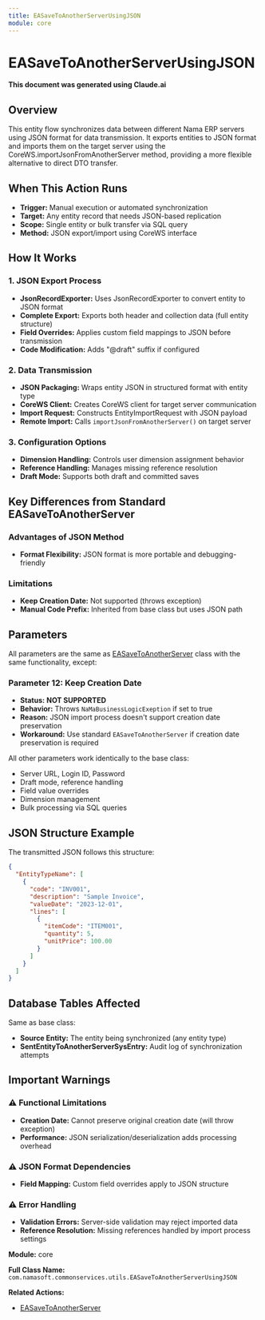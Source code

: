 ```yaml
---
title: EASaveToAnotherServerUsingJSON
module: core
---
```



<div class='entity-flows'>

# EASaveToAnotherServerUsingJSON

**This document was generated using Claude.ai**

## Overview

This entity flow synchronizes data between different Nama ERP servers using JSON format for data transmission. It exports entities to JSON format and imports them on the target server using the CoreWS.importJsonFromAnotherServer method, providing a more flexible alternative to direct DTO transfer.

## When This Action Runs

- **Trigger:** Manual execution or automated synchronization
- **Target:** Any entity record that needs JSON-based replication
- **Scope:** Single entity or bulk transfer via SQL query
- **Method:** JSON export/import using CoreWS interface

## How It Works

### 1. JSON Export Process
- **JsonRecordExporter:** Uses JsonRecordExporter to convert entity to JSON format
- **Complete Export:** Exports both header and collection data (full entity structure)
- **Field Overrides:** Applies custom field mappings to JSON before transmission
- **Code Modification:** Adds "@draft" suffix if configured

### 2. Data Transmission
- **JSON Packaging:** Wraps entity JSON in structured format with entity type
- **CoreWS Client:** Creates CoreWS client for target server communication
- **Import Request:** Constructs EntityImportRequest with JSON payload
- **Remote Import:** Calls `importJsonFromAnotherServer()` on target server

### 3. Configuration Options
- **Dimension Handling:** Controls user dimension assignment behavior
- **Reference Handling:** Manages missing reference resolution
- **Draft Mode:** Supports both draft and committed saves

## Key Differences from Standard EASaveToAnotherServer

### Advantages of JSON Method
- **Format Flexibility:** JSON format is more portable and debugging-friendly

### Limitations
- **Keep Creation Date:** Not supported (throws exception)
- **Manual Code Prefix:** Inherited from base class but uses JSON path

## Parameters

All parameters are the same as [EASaveToAnotherServer](EASaveToAnotherServer.md) class with the same functionality, except:

### Parameter 12: Keep Creation Date
- **Status:** **NOT SUPPORTED**
- **Behavior:** Throws `NaMaBusinessLogicExeption` if set to true
- **Reason:** JSON import process doesn't support creation date preservation
- **Workaround:** Use standard `EASaveToAnotherServer` if creation date preservation is required

All other parameters work identically to the base class:
- Server URL, Login ID, Password
- Draft mode, reference handling
- Field value overrides
- Dimension management
- Bulk processing via SQL queries

## JSON Structure Example

The transmitted JSON follows this structure:
```json
{
  "EntityTypeName": [
    {
      "code": "INV001",
      "description": "Sample Invoice",
      "valueDate": "2023-12-01",
      "lines": [
        {
          "itemCode": "ITEM001",
          "quantity": 5,
          "unitPrice": 100.00
        }
      ]
    }
  ]
}
```

## Database Tables Affected

Same as base class:
- **Source Entity:** The entity being synchronized (any entity type)
- **SentEntityToAnotherServerSysEntry:** Audit log of synchronization attempts

## Important Warnings

### ⚠️ Functional Limitations
- **Creation Date:** Cannot preserve original creation date (will throw exception)
- **Performance:** JSON serialization/deserialization adds processing overhead

### ⚠️ JSON Format Dependencies
- **Field Mapping:** Custom field overrides apply to JSON structure

### ⚠️ Error Handling
- **Validation Errors:** Server-side validation may reject imported data
- **Reference Resolution:** Missing references handled by import process settings

**Module:** core

**Full Class Name:** `com.namasoft.commonservices.utils.EASaveToAnotherServerUsingJSON`

**Related Actions:**
- [EASaveToAnotherServer](EASaveToAnotherServer.md)


</div>

